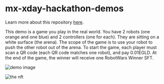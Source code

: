 # mx-xday-hackathon-demos

Learn more about this repository [here](https://laurci.notion.site/XDay-Hackathon-Log-087f6778a60245f58a4e0d9e2bea3b95?pvs=4).

This demo is a game you play in the real world. You have 2 robots (one orange and one blue) and 2 controllers (one for each). They are sitting on a white surface (the arena). The scope of the game is to use your robot to push the other robot out of the arena. To start the game, each player must scan a QR code (each QR code matches one robot), and pay 0.01EGLD. At the end of the game, the winner will receive one RobotWars Winner SFT.

![demo image](https://reframed-test.s3.eu-central-1.amazonaws.com/xday-hackathon-assets/demo.jpeg)

![the nft](https://reframed-test.s3.eu-central-1.amazonaws.com/xday-hackathon-assets/nft.png)
